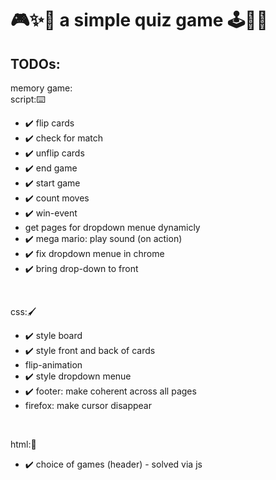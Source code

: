 # 🎮✨🌈 a simple quiz game 🕹️👾💥

## TODOs:
memory game: <br>
script:⌨️
  - ✔️ flip cards
  - ✔️ check for match
  - ✔️ unflip cards
  - ✔️ end game
  - ✔️ start game
  - ✔️ count moves
  - ✔️ win-event
  - get pages for dropdown menue dynamicly
  - ✔️ mega mario: play sound (on action)
  - ✔️ fix dropdown menue in chrome
  - ✔️ bring drop-down to front
<br>

css:🖌️
  - ✔️ style board
  - ✔️ style front and back of cards
  - flip-animation
  - ✔️ style dropdown menue
  - ✔️ footer: make coherent across all pages
  - firefox: make cursor disappear
<br>

html:👑
  - ✔️ choice of games (header) - solved via js